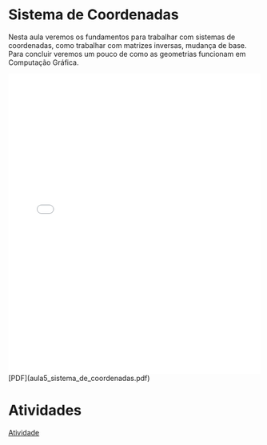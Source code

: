 # Sistema de Coordenadas

Nesta aula veremos os fundamentos para trabalhar com sistemas de coordenadas, como trabalhar com matrizes inversas, mudança de base. Para concluir veremos um pouco de como as geometrias funcionam em Computação Gráfica.

<embed height="600" src="aula5_sistema_de_coordenadas.pdf" type="application/pdf" width="100%">
[PDF](aula5_sistema_de_coordenadas.pdf)

# Atividades

[Atividade](atividade.ipynb)